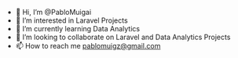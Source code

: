 - 👋 Hi, I’m @PabloMuigai
- 👀 I’m interested in Laravel Projects
- 🌱 I’m currently learning Data Analytics
- 💞️ I’m looking to collaborate on Laravel and Data Analytics Projects
- 📫 How to reach me pablomuigz@gmail.com

<!---
PabloMuigai/PabloMuigai is a ✨ special ✨ repository because its `README.md` (this file) appears on your GitHub profile.
You can click the Preview link to take a look at your changes.
--->
